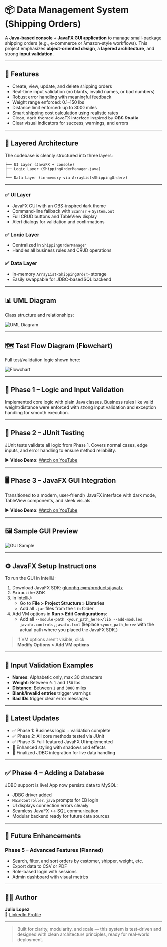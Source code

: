 # 📦 Data Management System (Shipping Orders)

A **Java-based console + JavaFX GUI application** to manage small-package shipping orders (e.g., e-commerce or Amazon-style workflows). This project emphasizes **object-oriented design**, a **layered architecture**, and strong **input validation**.

---

## 🚀 Features

- Create, view, update, and delete shipping orders
- Real-time input validation (no blanks, invalid names, or bad numbers)
- Robust error handling with meaningful feedback
- Weight range enforced: 0.1–150 lbs
- Distance limit enforced: up to 3000 miles
- Smart shipping cost calculation using realistic rates
- Clean, dark-themed JavaFX interface inspired by **OBS Studio**
- Clear visual indicators for success, warnings, and errors

---

## 📐 Layered Architecture

The codebase is cleanly structured into three layers:

```
├── UI Layer (JavaFX + console)
├── Logic Layer (ShippingOrderManager.java)
│
└── Data Layer (in-memory via ArrayList<ShippingOrder>)
```

---

### ✅ UI Layer
- JavaFX GUI with an OBS-inspired dark theme
- Command-line fallback with `Scanner` + `System.out`
- Full CRUD buttons and TableView display
- Alert dialogs for validation and confirmations

### ✅ Logic Layer
- Centralized in `ShippingOrderManager`
- Handles all business rules and CRUD operations

### ✅ Data Layer
- In-memory `ArrayList<ShippingOrder>` storage
- Easily swappable for JDBC-based SQL backend

---

## 📊 UML Diagram

Class structure and relationships:

![UML Diagram](UML/UML_Latest.jpeg)

---

## 🗺️ Test Flow Diagram (Flowchart)

Full test/validation logic shown here:

![Flowchart](UML/FlowChartFinal.svg)

---

## 🧪 Phase 1 – Logic and Input Validation

Implemented core logic with plain Java classes. Business rules like valid weight/distance were enforced with strong input validation and exception handling for smooth execution.

---

## 🧪 Phase 2 – JUnit Testing

JUnit tests validate all logic from Phase 1. Covers normal cases, edge inputs, and error handling to ensure method reliability.

▶️ **Video Demo**: [Watch on YouTube](https://www.youtube.com/watch?v=42L02K4EYRU)

---

## 🖥️ Phase 3 – JavaFX GUI Integration

Transitioned to a modern, user-friendly JavaFX interface with dark mode, TableView components, and sleek visuals.

▶️ **Video Demo**: [Watch on YouTube](https://www.youtube.com/watch?v=EZ-ITMU57j8)

---

## 🖼️ Sample GUI Preview

![GUI Sample](UML/GUI.png)

---

## ⚙️ JavaFX Setup Instructions

To run the GUI in IntelliJ:

1. Download JavaFX SDK: [gluonhq.com/products/javafx](https://gluonhq.com/products/javafx/)
2. Extract the SDK
3. In IntelliJ:
    - Go to **File > Project Structure > Libraries**
    - Add all `.jar` files from the `lib` folder
4. Add VM options in **Run > Edit Configurations**:
    - Add all `--module-path <your_path_here>/lib --add-modules javafx.controls,javafx.fxml` (Replace `<your_path_here>` with the actual path where you placed the JavaFX SDK.)


> If VM options aren’t visible, click  
> **Modify Options > Add VM options**

---

## 🧠 Input Validation Examples

- **Names**: Alphabetic only, max 30 characters
- **Weight**: Between `0.1` and `150` lbs
- **Distance**: Between `1` and `3000` miles
- **Blank/invalid entries** trigger warnings
- **Bad IDs** trigger clear error messages

---

## 📝 Latest Updates

- ✅ Phase 1: Business logic + validation complete
- ✅ Phase 2: All core methods tested via JUnit
- ✅ Phase 3: Full-featured JavaFX UI implemented
- 🎨 Enhanced styling with shadows and effects
- 🏁 Finalized JDBC integration for live data handling

---

## ✅ Phase 4 – Adding a Database

JDBC support is live! App now persists data to MySQL:

- JDBC driver added
- `MainController.java` prompts for DB login
- UI displays connection errors cleanly
- Seamless JavaFX ↔ SQL communication
- Modular backend ready for future data sources

---

## 🔮 Future Enhancements

### Phase 5 – Advanced Features (Planned)

- Search, filter, and sort orders by customer, shipper, weight, etc.
- Export data to CSV or PDF
- Role-based login with sessions
- Admin dashboard with visual metrics

---

## 👨‍💻 Author

**Julio Lopez**  
📎 [LinkedIn Profile](https://www.linkedin.com/in/julio-lopez-380937282/)

---

> Built for clarity, modularity, and scale — this system is test-driven and designed with clean architecture principles, ready for real-world deployment.
